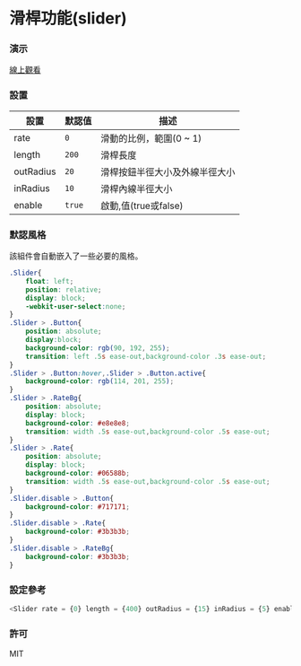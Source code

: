 滑桿功能(slider)
=========================
### 演示
[線上觀看](http://virtools.github.io/reactjs_slider/v1/index.html)
### 設置
|設置|默認值|描述|
|---|---|---|
|rate|`0`|滑動的比例，範圍(0 ~ 1)|
|length|`200`|滑桿長度|
|outRadius|`20`|滑桿按鈕半徑大小及外線半徑大小|
|inRadius|`10`|滑桿內線半徑大小|
|enable|`true`|啟動,值(true或false)|
### 默認風格
該組件會自動嵌入了一些必要的風格。
```css
.Slider{
    float: left;
    position: relative;
    display: block;
    -webkit-user-select:none;
}
.Slider > .Button{
    position: absolute;    
    display:block;
    background-color: rgb(90, 192, 255);
    transition: left .5s ease-out,background-color .3s ease-out;
}
.Slider > .Button:hover,.Slider > .Button.active{
    background-color: rgb(114, 201, 255);
}
.Slider > .RateBg{
    position: absolute; 
    display: block;
    background-color: #e8e8e8;
    transition: width .5s ease-out,background-color .5s ease-out;
}
.Slider > .Rate{
    position: absolute; 
    display: block;
    background-color: #06588b;
    transition: width .5s ease-out,background-color .5s ease-out;
}
.Slider.disable > .Button{
    background-color: #717171;
}
.Slider.disable > .Rate{
    background-color: #3b3b3b;
}
.Slider.disable > .RateBg{
    background-color: #3b3b3b;
}
```
### 設定參考
```javascript
<Slider rate = {0} length = {400} outRadius = {15} inRadius = {5} enable = {ture}/>
```
### 許可
MIT
